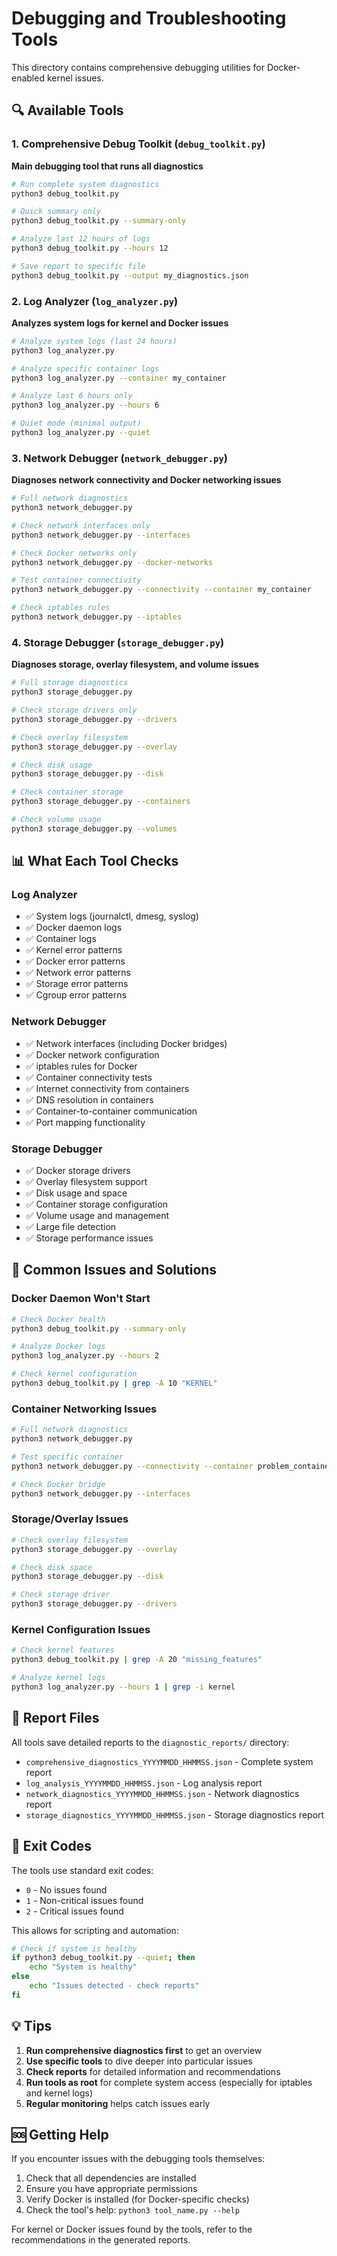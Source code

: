 # Debugging and Troubleshooting Tools

This directory contains comprehensive debugging utilities for Docker-enabled kernel issues.

## 🔍 Available Tools

### 1. Comprehensive Debug Toolkit (`debug_toolkit.py`)
**Main debugging tool that runs all diagnostics**

```bash
# Run complete system diagnostics
python3 debug_toolkit.py

# Quick summary only
python3 debug_toolkit.py --summary-only

# Analyze last 12 hours of logs
python3 debug_toolkit.py --hours 12

# Save report to specific file
python3 debug_toolkit.py --output my_diagnostics.json
```

### 2. Log Analyzer (`log_analyzer.py`)
**Analyzes system logs for kernel and Docker issues**

```bash
# Analyze system logs (last 24 hours)
python3 log_analyzer.py

# Analyze specific container logs
python3 log_analyzer.py --container my_container

# Analyze last 6 hours only
python3 log_analyzer.py --hours 6

# Quiet mode (minimal output)
python3 log_analyzer.py --quiet
```

### 3. Network Debugger (`network_debugger.py`)
**Diagnoses network connectivity and Docker networking issues**

```bash
# Full network diagnostics
python3 network_debugger.py

# Check network interfaces only
python3 network_debugger.py --interfaces

# Check Docker networks only
python3 network_debugger.py --docker-networks

# Test container connectivity
python3 network_debugger.py --connectivity --container my_container

# Check iptables rules
python3 network_debugger.py --iptables
```

### 4. Storage Debugger (`storage_debugger.py`)
**Diagnoses storage, overlay filesystem, and volume issues**

```bash
# Full storage diagnostics
python3 storage_debugger.py

# Check storage drivers only
python3 storage_debugger.py --drivers

# Check overlay filesystem
python3 storage_debugger.py --overlay

# Check disk usage
python3 storage_debugger.py --disk

# Check container storage
python3 storage_debugger.py --containers

# Check volume usage
python3 storage_debugger.py --volumes
```

## 📊 What Each Tool Checks

### Log Analyzer
- ✅ System logs (journalctl, dmesg, syslog)
- ✅ Docker daemon logs
- ✅ Container logs
- ✅ Kernel error patterns
- ✅ Docker error patterns
- ✅ Network error patterns
- ✅ Storage error patterns
- ✅ Cgroup error patterns

### Network Debugger
- ✅ Network interfaces (including Docker bridges)
- ✅ Docker network configuration
- ✅ iptables rules for Docker
- ✅ Container connectivity tests
- ✅ Internet connectivity from containers
- ✅ DNS resolution in containers
- ✅ Container-to-container communication
- ✅ Port mapping functionality

### Storage Debugger
- ✅ Docker storage drivers
- ✅ Overlay filesystem support
- ✅ Disk usage and space
- ✅ Container storage configuration
- ✅ Volume usage and management
- ✅ Large file detection
- ✅ Storage performance issues

## 🚨 Common Issues and Solutions

### Docker Daemon Won't Start
```bash
# Check Docker health
python3 debug_toolkit.py --summary-only

# Analyze Docker logs
python3 log_analyzer.py --hours 2

# Check kernel configuration
python3 debug_toolkit.py | grep -A 10 "KERNEL"
```

### Container Networking Issues
```bash
# Full network diagnostics
python3 network_debugger.py

# Test specific container
python3 network_debugger.py --connectivity --container problem_container

# Check Docker bridge
python3 network_debugger.py --interfaces
```

### Storage/Overlay Issues
```bash
# Check overlay filesystem
python3 storage_debugger.py --overlay

# Check disk space
python3 storage_debugger.py --disk

# Check storage driver
python3 storage_debugger.py --drivers
```

### Kernel Configuration Issues
```bash
# Check kernel features
python3 debug_toolkit.py | grep -A 20 "missing_features"

# Analyze kernel logs
python3 log_analyzer.py --hours 1 | grep -i kernel
```

## 📁 Report Files

All tools save detailed reports to the `diagnostic_reports/` directory:

- `comprehensive_diagnostics_YYYYMMDD_HHMMSS.json` - Complete system report
- `log_analysis_YYYYMMDD_HHMMSS.json` - Log analysis report
- `network_diagnostics_YYYYMMDD_HHMMSS.json` - Network diagnostics report
- `storage_diagnostics_YYYYMMDD_HHMMSS.json` - Storage diagnostics report

## 🔧 Exit Codes

The tools use standard exit codes:
- `0` - No issues found
- `1` - Non-critical issues found
- `2` - Critical issues found

This allows for scripting and automation:

```bash
# Check if system is healthy
if python3 debug_toolkit.py --quiet; then
    echo "System is healthy"
else
    echo "Issues detected - check reports"
fi
```

## 💡 Tips

1. **Run comprehensive diagnostics first** to get an overview
2. **Use specific tools** to dive deeper into particular issues
3. **Check reports** for detailed information and recommendations
4. **Run tools as root** for complete system access (especially for iptables and kernel logs)
5. **Regular monitoring** helps catch issues early

## 🆘 Getting Help

If you encounter issues with the debugging tools themselves:

1. Check that all dependencies are installed
2. Ensure you have appropriate permissions
3. Verify Docker is installed (for Docker-specific checks)
4. Check the tool's help: `python3 tool_name.py --help`

For kernel or Docker issues found by the tools, refer to the recommendations in the generated reports.